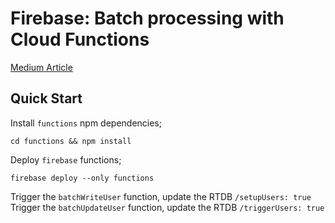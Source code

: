 # Firebase: Batch processing with Cloud Functions

[Medium Article](https://medium.com/@michael.kimpton/firebase-batch-processing-with-cloud-functions-aa11640cc9ac)

## Quick Start

Install `functions` npm dependencies;

```
cd functions && npm install
```

Deploy `firebase` functions;

```
firebase deploy --only functions
```

Trigger the `batchWriteUser` function, update the RTDB `/setupUsers: true`
Trigger the `batchUpdateUser` function, update the RTDB `/triggerUsers: true`
